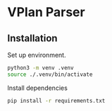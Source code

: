 # VPlan Parser


## Installation

Set up environment.

```bash
python3 -m venv .venv
source ./.venv/bin/activate
```

Install dependencies

```bash
pip install -r requirements.txt
```

